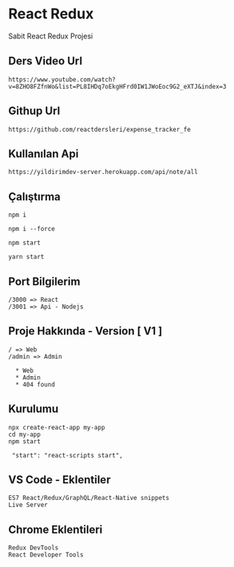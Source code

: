 # React Redux
Sabit React Redux Projesi

## Ders Video Url
 ```
https://www.youtube.com/watch?v=8ZHO8FZfnWo&list=PL8IHDq7oEkgHFrd0IW1JWoEoc9G2_eXTJ&index=3
 ```
 
## Githup Url
 ```
https://github.com/reactdersleri/expense_tracker_fe
```

## Kullanılan Api

 ```
https://yildirimdev-server.herokuapp.com/api/note/all
  ```

## Çalıştırma

```
npm i
``` 

```
npm i --force
```
```
npm start
``` 

```
yarn start
``` 

## Port Bilgilerim

 ```
 /3000 => React
 /3001 => Api - Nodejs
  ```

  ## Proje Hakkında - Version [ V1 ]

 ```
 / => Web
 /admin => Admin
  ```

 ```   
   * Web
   * Admin 
   * 404 found
  ```


## Kurulumu

```
npx create-react-app my-app
cd my-app
npm start
```

```
 "start": "react-scripts start",
```

## VS Code - Eklentiler

```
ES7 React/Redux/GraphQL/React-Native snippets
Live Server
```

## Chrome Eklentileri

```
Redux DevTools
React Developer Tools
```

